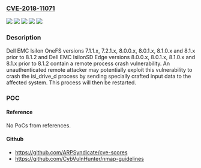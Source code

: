 ### [CVE-2018-11071](https://cve.mitre.org/cgi-bin/cvename.cgi?name=CVE-2018-11071)
![](https://img.shields.io/static/v1?label=Product&message=Isilon%20OneFS&color=blue)
![](https://img.shields.io/static/v1?label=Product&message=IsilonSD%20Edge&color=blue)
![](https://img.shields.io/static/v1?label=Version&message=7.1.1.x%2C%207.2.1.x%2C%208.0.0.x%2C%208.0.1.x%2C%208.1.0.x%20and%208.1.x%20&color=brightgreen)
![](https://img.shields.io/static/v1?label=Version&message=8.0.0.x%2C%208.0.1.x%2C%208.1.0.x%20and%208.1.x%20&color=brightgreen)
![](https://img.shields.io/static/v1?label=Vulnerability&message=remote%20process%20crash%20vulnerability&color=brightgreen)

### Description

Dell EMC Isilon OneFS versions 7.1.1.x, 7.2.1.x, 8.0.0.x, 8.0.1.x, 8.1.0.x and 8.1.x prior to 8.1.2 and Dell EMC IsilonSD Edge versions 8.0.0.x, 8.0.1.x, 8.1.0.x and 8.1.x prior to 8.1.2 contain a remote process crash vulnerability. An unauthenticated remote attacker may potentially exploit this vulnerability to crash the isi_drive_d process by sending specially crafted input data to the affected system. This process will then be restarted.

### POC

#### Reference
No PoCs from references.

#### Github
- https://github.com/ARPSyndicate/cve-scores
- https://github.com/CybVulnHunter/nmap-guidelines

